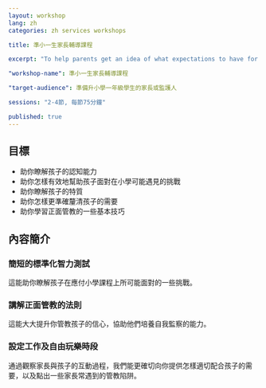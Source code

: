 ```yaml
---
layout: workshop
lang: zh
categories: zh services workshops

title: 準小一生家長輔導課程

excerpt: "To help parents get an idea of what expectations to have for their relationship with their children as they reach primary school age."

"workshop-name": 準小一生家長輔導課程

"target-audience": 準備升小學一年級學生的家長或監護人

sessions: "2-4節, 每節75分鐘"

published: true
---
```


## 目標
* 助你瞭解孩子的認知能力
* 助你怎樣有效地幫助孩子面對在小學可能遇見的挑戰
* 助你瞭解孩子的特質
* 助你怎樣更準確釐清孩子的需要
* 助你學習正面管教的一些基本技巧

## 內容簡介

### 簡短的標準化智力測試
這能助你瞭解孩子在應付小學課程上所可能面對的一些挑戰。

### 講解正面管教的法則
這能大大提升你管教孩子的信心，協助他們培養自我監察的能力。

### 設定工作及自由玩樂時段
通過觀察家長與孩子的互動過程，我們能更確切向你提供怎樣適切配合孩子的需要，以及點出一些家長常遇到的管教陷阱。

